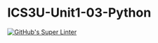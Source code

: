 # ICS3U-Unit1-03-Python

[![GitHub's Super Linter](https://github.com/Peter-Gemmell/ICS3U-Unit1-03-Python/workflows/GitHub's%20Super%20Linter/badge.svg)](https://github.com/Peter-Gemmell/ICS3U-Unit1-03-Python/actions)
